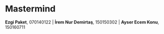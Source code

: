 # Mastermind

**Ezgi Paket**, 070140122 | **İrem Nur Demirtaş**, 150150302 | **Ayser Ecem Konu**, 150160711 
